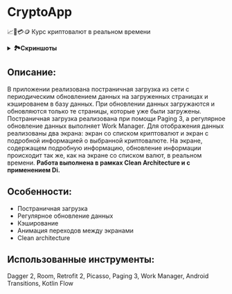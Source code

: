 # CryptoApp
📈🏦💳🪙 Курс криптовалют в реальном времени

<details>
  <summary><b>🏞️Скриншоты</b></summary>
    <p align="center">
      <img width="30%" height="30%" src="https://github.com/lavdev4/CryptoApp/assets/103329075/c26eadba-e8fc-4e7a-8fde-89cdecd08d44">
    </p>
    <p align="center">
      <img width="30%" height="30%" src="https://github.com/lavdev4/CryptoApp/assets/103329075/df509cda-d92c-4123-b329-d6db299ae913">
    </p>
    <p align="center">
      <img width="60%" height="60%" src="https://github.com/lavdev4/CryptoApp/assets/103329075/9b0a2580-f49c-4caf-8d02-da5ac54d6a08">
    </p>
    <p align="center">
      <img width="60%" height="60%" src="https://github.com/lavdev4/CryptoApp/assets/103329075/6011f349-9465-4ca8-849a-0ba1a58f1d4d">
    </p>
</details>

## Описание: 
В приложении реализована постраничная загрузка из сети с периодическим обновлением данных на загруженных страницах и кэшированем в базу данных. При обновлении данных загружаются и обновляются только те страницы, которые уже были загружены. Постраничная загрузка реализована при помощи Paging 3, а регулярное обновление данных выполняет Work Manager. 
Для отображения данных реализованы два экрана: экран со списком криптовалют и экран с подробной информацией о выбранной криптовалюте. На экране, содержащем подробную информацию, обновление информации происходит так же, как на экране со списком валют, в реальном времени. 
**Работа выполнена в рамках Clean Architecture и с применением Di.**

## Особенности:
- Постраничная загрузка
- Регулярное обновление данных
- Кэширование
- Анимация переходов между экранами
- Clean architecture

## Использованные инструменты:
Dagger 2, Room, Retrofit 2, Picasso, Paging 3, Work Manager, Android Transitions, Kotlin Flow
